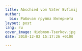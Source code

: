 ```yaml
---
title: Abschied vom Vater Evfimij
author:
  bio: Рабочая группа Интернета
layout: post
lang: ru
cover_image: Hiobmon-Tserkov.jpg
date: 2018-12-02 15:17:26 +0100

---
```

